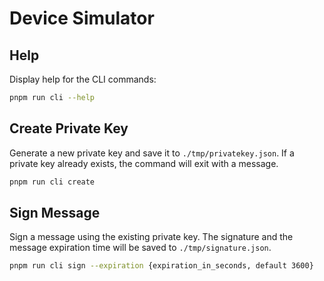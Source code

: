 # Device Simulator

## Help

Display help for the CLI commands:

```bash
pnpm run cli --help
```

## Create Private Key

Generate a new private key and save it to `./tmp/privatekey.json`. If a private key already exists, the command will exit with a message.

```bash
pnpm run cli create
```

## Sign Message

Sign a message using the existing private key. The signature and the message expiration time will be saved to `./tmp/signature.json`.

```bash
pnpm run cli sign --expiration {expiration_in_seconds, default 3600}
```
